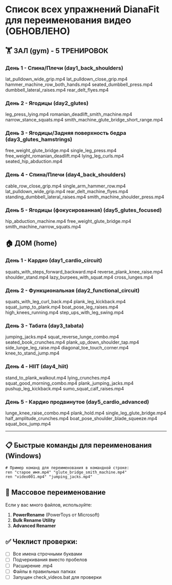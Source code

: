 # Список всех упражнений DianaFit для переименования видео (ОБНОВЛЕНО)

## 🏋️ ЗАЛ (gym) - 5 ТРЕНИРОВОК

### День 1 - Спина/Плечи (day1_back_shoulders)
lat_pulldown_wide_grip.mp4
lat_pulldown_close_grip.mp4
hammer_machine_row_both_hands.mp4
seated_dumbbell_press.mp4
dumbbell_lateral_raises.mp4
rear_delt_flyes.mp4

### День 2 - Ягодицы (day2_glutes)
leg_press_lying.mp4
romanian_deadlift_smith_machine.mp4
narrow_stance_squats.mp4
smith_machine_glute_bridge_short_range.mp4

### День 3 - Ягодицы/Задняя поверхность бедра (day3_glutes_hamstrings)
free_weight_glute_bridge.mp4
single_leg_press.mp4
free_weight_romanian_deadlift.mp4
lying_leg_curls.mp4
seated_hip_abduction.mp4

### День 4 - Спина/Плечи (day4_back_shoulders)
cable_row_close_grip.mp4
single_arm_hammer_row.mp4
lat_pulldown_wide_grip.mp4
rear_delt_machine_flyes.mp4
standing_dumbbell_lateral_raises.mp4
smith_machine_shoulder_press.mp4

### День 5 - Ягодицы (фокусированная) (day5_glutes_focused)
hip_abduction_machine.mp4
free_weight_glute_bridge.mp4
smith_machine_narrow_squats.mp4

## 🏠 ДОМ (home)

### День 1 - Кардио (day1_cardio_circuit)
squats_with_steps_forward_backward.mp4
reverse_plank_knee_raise.mp4
shoulder_stand.mp4
lazy_burpees_with_squat.mp4
cross_lunges.mp4

### День 2 - Функциональная (day2_functional_circuit)
squats_with_leg_curl_back.mp4
plank_leg_kickback.mp4
squat_jump_to_plank.mp4
boat_pose_leg_raises.mp4
high_knees_running.mp4
step_ups_with_leg_swing.mp4

### День 3 - Табата (day3_tabata)
jumping_jacks.mp4
squat_reverse_lunge_combo.mp4
seated_book_crunches.mp4
plank_up_down_shoulder_tap.mp4
side_lunge_leg_raise.mp4
diagonal_toe_touch_corner.mp4
knee_to_stand_jump.mp4

### День 4 - HIIT (day4_hiit)
stand_to_plank_walkout.mp4
lying_crunches.mp4
squat_good_morning_combo.mp4
plank_jumping_jacks.mp4
pushup_leg_kickback.mp4
sumo_squat_calf_raises.mp4

### День 5 - Кардио продвинутое (day5_cardio_advanced)
lunge_knee_raise_combo.mp4
plank_hold.mp4
single_leg_glute_bridge.mp4
half_amplitude_crunches.mp4
boat_pose_shoulder_blade_squeeze.mp4
squat_box_jump.mp4

---

## 📋 Быстрые команды для переименования (Windows)

```batch
# Пример команд для переименования в командной строке:
ren "старое_имя.mp4" "glute_bridge_smith_machine.mp4"
ren "video001.mp4" "jumping_jacks.mp4"
```

## 🔧 Массовое переименование

Если у вас много файлов, используйте:
1. **PowerRename** (PowerToys от Microsoft)
2. **Bulk Rename Utility** 
3. **Advanced Renamer**

## ✅ Чеклист проверки:
- [ ] Все имена строчными буквами
- [ ] Подчеркивания вместо пробелов  
- [ ] Расширение .mp4
- [ ] Файлы в правильных папках
- [ ] Запущен check_videos.bat для проверки
